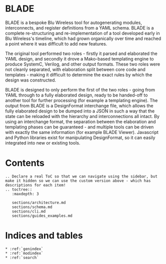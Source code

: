 # BLADE

BLADE is a bespoke Blu Wireless tool for autogenerating modules, interconnects, and register definitions from a YAML schema. BLADE is a complete re-structuring and re-implementation of a tool developed early in Blu Wireless's timeline, which had grown organically over time and reached a point where it was difficult to add new features.

The original tool performed two roles - firstly it parsed and elaborated the YAML design, and secondly it drove a Mako-based templating engine to produce SystemC, Verilog, and other output formats. These two roles were not cleanly separated, with elaboration split between core code and templates - making it difficult to determine the exact rules by which the design was constructed.

BLADE is designed to only perform the first of the two roles - going from YAML through to a fully elaborated design, ready to be handed-off to another tool for further processing (for example a templating engine). The output from BLADE is a DesignFormat interchange file, which allows the fully elaborated design to be dumped into a JSON in such a way that the state can be reloaded with the hierarchy and interconnections all intact. By using an interchange format, the separation between the elaboration and templating phases can be guaranteed - and multiple tools can be driven with exactly the same information (for example BLADE Viewer). Javascript and Python libraries exist for manipulating DesignFormat, so it can easily integrated into new or existing tools.

# Contents
```eval_rst
.. Declare a real ToC so that we can navigate using the sidebar, but make it hidden so we can use the custom version above - which has descriptions for each item!
.. toctree::
   :maxdepth: 3

   sections/architecture.md
   sections/schema.md
   sections/cli.md
   sections/guides_examples.md
```

# Indices and tables

```eval_rst
* :ref:`genindex`
* :ref:`modindex`
* :ref:`search`
```
